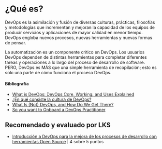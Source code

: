 # ¿Qué es?

DevOps es la asimilación y fusión de diversas culturas, prácticas, filosofías y metodologías que incrementan y mejoran la capacidad de los equipos de producir servicios y aplicaciones de mayor calidad en menor tiempo. DevOps engloba nuevos procesos, nuevas herramientas y nuevas formas de pensar.

La automatización es un componente crítico en DevOps. Los usuarios DevOps dependen de distintas herramientas para completar diferentes tareas y operaciones a lo largo del proceso de desarrollo de software. PERO, DevOps es MÁS que una simple herramienta de recopilación; esto es solo una parte de cómo funciona el proceso DevOps.

#### Bibliografía

- [What is DevOps: DevOps Core, Working, and Uses Explained](https://www.simplilearn.com/tutorials/devops-tutorial/what-is-devops)
- [¿En qué consiste la cultura de DevOps?](https://www.atlassian.com/es/devops/what-is-devops/devops-culture)
- [What Is (Not) DevOps, and How Do We Get There?](https://www.infoq.com/news/2014/03/devops/)
- [So you want to Onboard a DevOps Practitioner](https://github.com/actionjack/so-you-want-to-onboard-a-devops-engineer)

## Recomendado y evaluado por LKS

- [Introducción a DevOps para la mejora de los procesos de desarrollo con herramientas Open Source](https://openaccess.uoc.edu/bitstream/10609/97626/6/aelezTFG0619memoria.pdf)
 | 4 sobre 5 puntos
